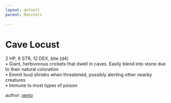 ```yaml
---
layout: default
parent: Monsters 
   
--- 
```

# Cave Locust
2 HP, 6 STR, 12 DEX, bite (d4)  
• Giant, herbivorous crickets that dwell in caves. Easily blend into stone due to their natural coloration  
• Emmit loud shrieks when threatened, possibly alerting other nearby creatures  
• Immune to most types of poison  




author: [xenio](https://xenioinabottle.blogspot.com/2021/02/classic-monsters-for-cairnito-part-1.html) 


